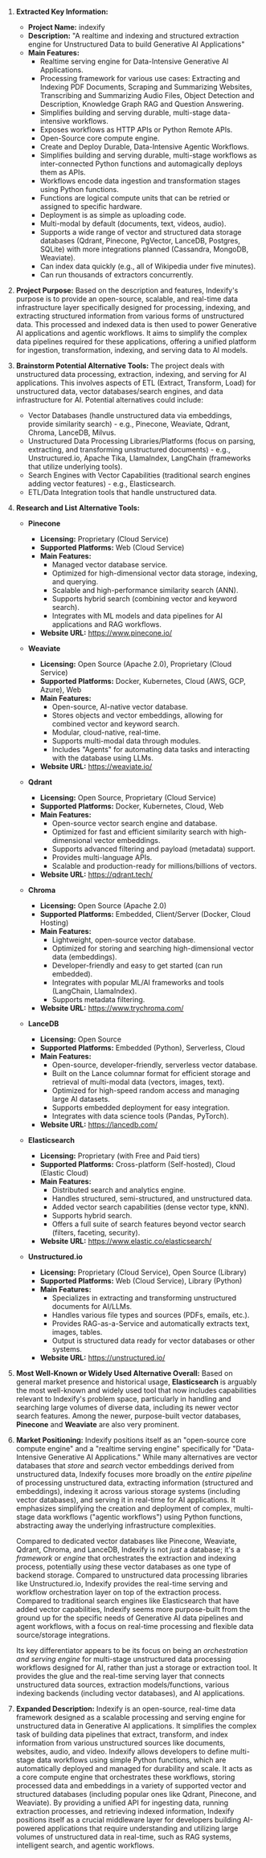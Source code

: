 1.  **Extracted Key Information:**
    *   **Project Name:** indexify
    *   **Description:** "A realtime and indexing and structured extraction engine for Unstructured Data to build Generative AI Applications"
    *   **Main Features:**
        *   Realtime serving engine for Data-Intensive Generative AI Applications.
        *   Processing framework for various use cases: Extracting and Indexing PDF Documents, Scraping and Summarizing Websites, Transcribing and Summarizing Audio Files, Object Detection and Description, Knowledge Graph RAG and Question Answering.
        *   Simplifies building and serving durable, multi-stage data-intensive workflows.
        *   Exposes workflows as HTTP APIs or Python Remote APIs.
        *   Open-Source core compute engine.
        *   Create and Deploy Durable, Data-Intensive Agentic Workflows.
        *   Simplifies building and serving durable, multi-stage workflows as inter-connected Python functions and automagically deploys them as APIs.
        *   Workflows encode data ingestion and transformation stages using Python functions.
        *   Functions are logical compute units that can be retried or assigned to specific hardware.
        *   Deployment is as simple as uploading code.
        *   Multi-modal by default (documents, text, videos, audio).
        *   Supports a wide range of vector and structured data storage databases (Qdrant, Pinecone, PgVector, LanceDB, Postgres, SQLite) with more integrations planned (Cassandra, MongoDB, Weaviate).
        *   Can index data quickly (e.g., all of Wikipedia under five minutes).
        *   Can run thousands of extractors concurrently.

2.  **Project Purpose:**
    Based on the description and features, Indexify's purpose is to provide an open-source, scalable, and real-time data infrastructure layer specifically designed for processing, indexing, and extracting structured information from various forms of unstructured data. This processed and indexed data is then used to power Generative AI applications and agentic workflows. It aims to simplify the complex data pipelines required for these applications, offering a unified platform for ingestion, transformation, indexing, and serving data to AI models.

3.  **Brainstorm Potential Alternative Tools:**
    The project deals with unstructured data processing, extraction, indexing, and serving for AI applications. This involves aspects of ETL (Extract, Transform, Load) for unstructured data, vector databases/search engines, and data infrastructure for AI. Potential alternatives could include:
    *   Vector Databases (handle unstructured data via embeddings, provide similarity search) - e.g., Pinecone, Weaviate, Qdrant, Chroma, LanceDB, Milvus.
    *   Unstructured Data Processing Libraries/Platforms (focus on parsing, extracting, and transforming unstructured documents) - e.g., Unstructured.io, Apache Tika, LlamaIndex, LangChain (frameworks that utilize underlying tools).
    *   Search Engines with Vector Capabilities (traditional search engines adding vector features) - e.g., Elasticsearch.
    *   ETL/Data Integration tools that handle unstructured data.

4.  **Research and List Alternative Tools:**

    *   **Pinecone**
        *   **Licensing:** Proprietary (Cloud Service)
        *   **Supported Platforms:** Web (Cloud Service)
        *   **Main Features:**
            *   Managed vector database service.
            *   Optimized for high-dimensional vector data storage, indexing, and querying.
            *   Scalable and high-performance similarity search (ANN).
            *   Supports hybrid search (combining vector and keyword search).
            *   Integrates with ML models and data pipelines for AI applications and RAG workflows.
        *   **Website URL:** https://www.pinecone.io/

    *   **Weaviate**
        *   **Licensing:** Open Source (Apache 2.0), Proprietary (Cloud Service)
        *   **Supported Platforms:** Docker, Kubernetes, Cloud (AWS, GCP, Azure), Web
        *   **Main Features:**
            *   Open-source, AI-native vector database.
            *   Stores objects and vector embeddings, allowing for combined vector and keyword search.
            *   Modular, cloud-native, real-time.
            *   Supports multi-modal data through modules.
            *   Includes "Agents" for automating data tasks and interacting with the database using LLMs.
        *   **Website URL:** https://weaviate.io/

    *   **Qdrant**
        *   **Licensing:** Open Source, Proprietary (Cloud Service)
        *   **Supported Platforms:** Docker, Kubernetes, Cloud, Web
        *   **Main Features:**
            *   Open-source vector search engine and database.
            *   Optimized for fast and efficient similarity search with high-dimensional vector embeddings.
            *   Supports advanced filtering and payload (metadata) support.
            *   Provides multi-language APIs.
            *   Scalable and production-ready for millions/billions of vectors.
        *   **Website URL:** https://qdrant.tech/

    *   **Chroma**
        *   **Licensing:** Open Source (Apache 2.0)
        *   **Supported Platforms:** Embedded, Client/Server (Docker, Cloud Hosting)
        *   **Main Features:**
            *   Lightweight, open-source vector database.
            *   Optimized for storing and searching high-dimensional vector data (embeddings).
            *   Developer-friendly and easy to get started (can run embedded).
            *   Integrates with popular ML/AI frameworks and tools (LangChain, LlamaIndex).
            *   Supports metadata filtering.
        *   **Website URL:** https://www.trychroma.com/

    *   **LanceDB**
        *   **Licensing:** Open Source
        *   **Supported Platforms:** Embedded (Python), Serverless, Cloud
        *   **Main Features:**
            *   Open-source, developer-friendly, serverless vector database.
            *   Built on the Lance columnar format for efficient storage and retrieval of multi-modal data (vectors, images, text).
            *   Optimized for high-speed random access and managing large AI datasets.
            *   Supports embedded deployment for easy integration.
            *   Integrates with data science tools (Pandas, PyTorch).
        *   **Website URL:** https://lancedb.com/

    *   **Elasticsearch**
        *   **Licensing:** Proprietary (with Free and Paid tiers)
        *   **Supported Platforms:** Cross-platform (Self-hosted), Cloud (Elastic Cloud)
        *   **Main Features:**
            *   Distributed search and analytics engine.
            *   Handles structured, semi-structured, and unstructured data.
            *   Added vector search capabilities (dense vector type, kNN).
            *   Supports hybrid search.
            *   Offers a full suite of search features beyond vector search (filters, faceting, security).
        *   **Website URL:** https://www.elastic.co/elasticsearch/

    *   **Unstructured.io**
        *   **Licensing:** Proprietary (Cloud Service), Open Source (Library)
        *   **Supported Platforms:** Web (Cloud Service), Library (Python)
        *   **Main Features:**
            *   Specializes in extracting and transforming unstructured documents for AI/LLMs.
            *   Handles various file types and sources (PDFs, emails, etc.).
            *   Provides RAG-as-a-Service and automatically extracts text, images, tables.
            *   Output is structured data ready for vector databases or other systems.
        *   **Website URL:** https://unstructured.io/

5.  **Most Well-Known or Widely Used Alternative Overall:**
    Based on general market presence and historical usage, **Elasticsearch** is arguably the most well-known and widely used tool that now includes capabilities relevant to Indexify's problem space, particularly in handling and searching large volumes of diverse data, including its newer vector search features. Among the newer, purpose-built vector databases, **Pinecone** and **Weaviate** are also very prominent.

6.  **Market Positioning:**
    Indexify positions itself as an "open-source core compute engine" and a "realtime serving engine" specifically for "Data-Intensive Generative AI Applications." While many alternatives are vector databases that *store* and *search* vector embeddings derived from unstructured data, Indexify focuses more broadly on the *entire pipeline* of processing unstructured data, extracting information (structured and embeddings), indexing it across various storage systems (including vector databases), and serving it in real-time for AI applications. It emphasizes simplifying the creation and deployment of complex, multi-stage data workflows ("agentic workflows") using Python functions, abstracting away the underlying infrastructure complexities.

    Compared to dedicated vector databases like Pinecone, Weaviate, Qdrant, Chroma, and LanceDB, Indexify is not *just* a database; it's a *framework* or *engine* that orchestrates the extraction and indexing process, potentially *using* these vector databases as one type of backend storage.
    Compared to unstructured data processing libraries like Unstructured.io, Indexify provides the real-time serving and workflow orchestration layer on top of the extraction process.
    Compared to traditional search engines like Elasticsearch that have added vector capabilities, Indexify seems more purpose-built from the ground up for the specific needs of Generative AI data pipelines and agent workflows, with a focus on real-time processing and flexible data source/storage integrations.

    Its key differentiator appears to be its focus on being an *orchestration and serving engine* for multi-stage unstructured data processing workflows designed for AI, rather than just a storage or extraction tool. It provides the glue and the real-time serving layer that connects unstructured data sources, extraction models/functions, various indexing backends (including vector databases), and AI applications.

7.  **Expanded Description:**
    Indexify is an open-source, real-time data framework designed as a scalable processing and serving engine for unstructured data in Generative AI applications. It simplifies the complex task of building data pipelines that extract, transform, and index information from various unstructured sources like documents, websites, audio, and video. Indexify allows developers to define multi-stage data workflows using simple Python functions, which are automatically deployed and managed for durability and scale. It acts as a core compute engine that orchestrates these workflows, storing processed data and embeddings in a variety of supported vector and structured databases (including popular ones like Qdrant, Pinecone, and Weaviate). By providing a unified API for ingesting data, running extraction processes, and retrieving indexed information, Indexify positions itself as a crucial middleware layer for developers building AI-powered applications that require understanding and utilizing large volumes of unstructured data in real-time, such as RAG systems, intelligent search, and agentic workflows.